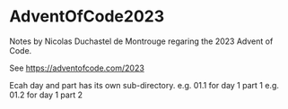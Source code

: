 # AdventOfCode2023

Notes by Nicolas Duchastel de Montrouge regaring the 2023 Advent of Code.

See https://adventofcode.com/2023

Ecah day and part has its own sub-directory.
   e.g. 01.1 for day 1 part 1
   e.g. 01.2 for day 1 part 2

